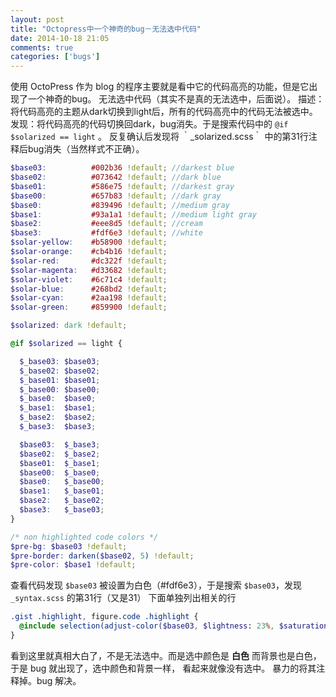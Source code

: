 ```yaml
---
layout: post
title: "Octopress中一个神奇的bug－无法选中代码"
date: 2014-10-18 21:05
comments: true
categories: ['bugs']
---
```


使用 OctoPress 作为 blog 的程序主要就是看中它的代码高亮的功能，但是它出现了一个神奇的bug。
无法选中代码（其实不是真的无法选中，后面说）。
描述：将代码高亮的主题从dark切换到light后，所有的代码高亮中的代码无法被选中。    
发现：将代码高亮的代码切换回dark，bug消失。于是搜索代码中的 `@if $solarized == light` 。
反复确认后发现将 ｀_solarized.scss｀ 中的第31行注释后bug消失（当然样式不正确）。
```scss _solarized.scss
$base03:          #002b36 !default; //darkest blue
$base02:          #073642 !default; //dark blue
$base01:          #586e75 !default; //darkest gray
$base00:          #657b83 !default; //dark gray
$base0:           #839496 !default; //medium gray
$base1:           #93a1a1 !default; //medium light gray
$base2:           #eee8d5 !default; //cream
$base3:           #fdf6e3 !default; //white
$solar-yellow:    #b58900 !default;
$solar-orange:    #cb4b16 !default;
$solar-red:       #dc322f !default;
$solar-magenta:   #d33682 !default;
$solar-violet:    #6c71c4 !default;
$solar-blue:      #268bd2 !default;
$solar-cyan:      #2aa198 !default;
$solar-green:     #859900 !default;

$solarized: dark !default;

@if $solarized == light {

  $_base03: $base03;
  $_base02: $base02;
  $_base01: $base01;
  $_base00: $base00;
  $_base0:  $base0;
  $_base1:  $base1;
  $_base2:  $base2;
  $_base3:  $base3;

  $base03:  $_base3;
  $base02:  $_base2;
  $base01:  $_base1;
  $base00:  $_base0;
  $base0:   $_base00;
  $base1:   $_base01;
  $base2:   $_base02;
  $base3:   $_base03;
}

/* non highlighted code colors */
$pre-bg: $base03 !default;
$pre-border: darken($base02, 5) !default;
$pre-color: $base1 !default;
```
查看代码发现 `$base03` 被设置为白色（#fdf6e3），于是搜索 `$base03`，发现 `_syntax.scss` 的第31行（又是31）
下面单独列出相关的行
```scss
.gist .highlight, figure.code .highlight {
  @include selection(adjust-color($base03, $lightness: 23%, $saturation: -65%), $text-shadow: $base03 0 1px);
}
```
看到这里就真相大白了，不是无法选中。而是选中颜色是 **白色** 而背景也是白色，于是 bug 就出现了，选中颜色和背景一样，
看起来就像没有选中。
暴力的将其注释掉。bug 解决。
